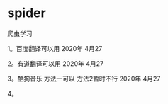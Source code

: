 # spider
爬虫学习


1。百度翻译可以用   2020年 4月27


2。有道翻译可以用   2020年 4月27

3。酷狗音乐 方法一可以 方法2暂时不行 2020年 4月27

4。



